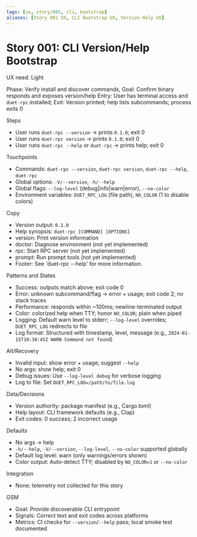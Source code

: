 ```yaml
---
tags: [ux, story/001, cli, bootstrap]
aliases: [Story 001 UX, CLI Bootstrap UX, Version Help UX]
---
```


# Story 001: CLI Version/Help Bootstrap
UX need: Light

Phase: Verify install and discover commands, Goal: Confirm binary responds and exposes version/help
Entry: User has terminal access and `duet-rpc` installed; Exit: Version printed; help lists subcommands; process exits 0

Steps
- User runs `duet-rpc --version` → prints `0.1.0`; exit 0
- User runs `duet-rpc version` → prints `0.1.0`; exit 0
- User runs `duet-rpc --help` or `duet-rpc` → prints help; exit 0

Touchpoints
- Commands: `duet-rpc --version`, `duet-rpc version`, `duet-rpc --help`, `duet-rpc`
- Global options: `-V/--version`, `-h/--help`
- Global flags: `--log-level` (debug|info|warn|error), `--no-color`
- Environment variables: `DUET_RPC_LOG` (file path), `NO_COLOR` (1 to disable colors)

Copy
- Version output: `0.1.0`
- Help synopsis: `duet-rpc [COMMAND] [OPTIONS]`
- version: Print version information
- doctor: Diagnose environment (not yet implemented)
- rpc: Start RPC server (not yet implemented)
- prompt: Run prompt tools (not yet implemented)
- Footer: See 'duet-rpc <command> --help' for more information.

Patterns and States
- Success: outputs match above; exit code 0
- Error: unknown subcommand/flag → error + usage; exit code 2; no stack traces
- Performance: responds within ~100ms; newline-terminated output
- Color: colorized help when TTY; honor `NO_COLOR`; plain when piped
- Logging: Default warn level to stderr; `--log-level` overrides; `DUET_RPC_LOG` redirects to file
- Log format: Structured with timestamp, level, message (e.g., `2024-01-15T10:30:45Z WARN Command not found`)

Alt/Recovery
- Invalid input: show error + usage; suggest `--help`
- No args: show help; exit 0
- Debug issues: Use `--log-level debug` for verbose logging
- Log to file: Set `DUET_RPC_LOG=/path/to/file.log`

Data/Decisions
- Version authority: package manifest (e.g., Cargo.toml)
- Help layout: CLI framework defaults (e.g., Clap)
- Exit codes: 0 success; 2 incorrect usage

Defaults
- No args → help
- `-h/--help`, `-V/--version`, `--log-level`, `--no-color` supported globally
- Default log level: warn (only warnings/errors shown)
- Color output: Auto-detect TTY; disabled by `NO_COLOR=1` or `--no-color`

Integration
- None; telemetry not collected for this story

GSM
- Goal: Provide discoverable CLI entrypoint
- Signals: Correct text and exit codes across platforms
- Metrics: CI checks for `--version`/`--help` pass; local smoke test documented
